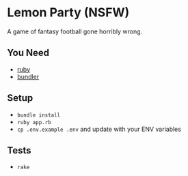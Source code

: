 Lemon Party (NSFW)
==================

A game of fantasy football gone horribly wrong.

## You Need

- [ruby](https://www.ruby-lang.org/en/)
- [bundler](http://bundler.io/)

## Setup

- `bundle install`
- `ruby app.rb`
- `cp .env.example .env` and update with your ENV variables

## Tests

- `rake`

